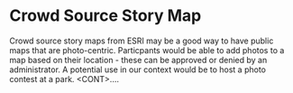 # Crowd Source Story Map

Crowd source story maps from ESRI may be a good way to have public maps that are photo-centric. Particpants would be able to add photos to a map based on their location - these can be approved or denied by an administrator. A potential use in our context would be to host a photo contest at a park. &lt;CONT&gt;....



